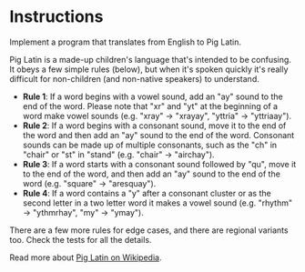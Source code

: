 # Instructions

Implement a program that translates from English to Pig Latin.

Pig Latin is a made-up children's language that's intended to be confusing.
It obeys a few simple rules (below), but when it's spoken quickly it's really difficult for non-children (and non-native speakers) to understand.

- **Rule 1**: If a word begins with a vowel sound, add an "ay" sound to the end of the word.
  Please note that "xr" and "yt" at the beginning of a word make vowel sounds (e.g. "xray" -> "xrayay", "yttria" -> "yttriaay").
- **Rule 2**: If a word begins with a consonant sound, move it to the end of the word and then add an "ay" sound to the end of the word.
  Consonant sounds can be made up of multiple consonants, such as the "ch" in "chair" or "st" in "stand" (e.g. "chair" -> "airchay").
- **Rule 3**: If a word starts with a consonant sound followed by "qu", move it to the end of the word, and then add an "ay" sound to the end of the word (e.g. "square" -> "aresquay").
- **Rule 4**: If a word contains a "y" after a consonant cluster or as the second letter in a two letter word it makes a vowel sound (e.g. "rhythm" -> "ythmrhay", "my" -> "ymay").

There are a few more rules for edge cases, and there are regional variants too.
Check the tests for all the details.

Read more about [Pig Latin on Wikipedia][pig-latin].

[pig-latin]: https://en.wikipedia.org/wiki/Pig_latin
